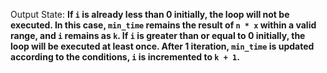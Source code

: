 Output State: **If `i` is already less than 0 initially, the loop will not be executed. In this case, `min_time` remains the result of `n * x` within a valid range, and `i` remains as `k`. If `i` is greater than or equal to 0 initially, the loop will be executed at least once. After 1 iteration, `min_time` is updated according to the conditions, `i` is incremented to `k + 1`.**